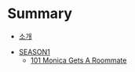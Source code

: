 # Summary

- [소개](README.md)

* [SEASON1](season1/index.md)
  - [101 Monica Gets A Roommate](season1/0101.md)


